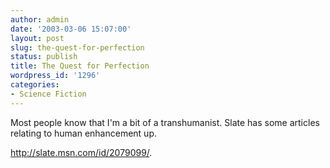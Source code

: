 ```yaml
---
author: admin
date: '2003-03-06 15:07:00'
layout: post
slug: the-quest-for-perfection
status: publish
title: The Quest for Perfection
wordpress_id: '1296'
categories:
- Science Fiction
---
```

Most people know that I'm a bit of a transhumanist. Slate has some articles relating to human enhancement up.

<a href="http://slate.msn.com/id/2079099/">http://slate.msn.com/id/2079099/</a>.
